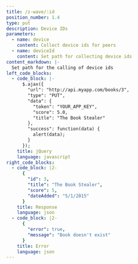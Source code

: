 ```yaml
---
title: /z-wave/:id
position_number: 1.4
type: put
description: Device IDs
parameters:
  - name: device
    content: Collect device ids for peers
  - name: deviceId
    content: Set path for collecting device ids
content_markdown: |-
  Set path for the calling of device ids
left_code_blocks:
  - code_block: |-
      $.ajax({
        "url": "http://api.myapp.com/books/3",
        "type": "PUT",
        "data": {
          "token": "YOUR_APP_KEY",
          "score": 5.0,
          "title": "The Book Stealer"
        },
        "success": function(data) {
          alert(data);
        }
      });
    title: jQuery
    language: javascript
right_code_blocks:
  - code_block: |2-
      {
        "id": 3,
        "title": "The Book Stealer",
        "score": 5,
        "dateAdded": "5/1/2015"
      }
    title: Response
    language: json
  - code_block: |2-
      {
        "error": true,
        "message": "Book doesn't exist"
      }
    title: Error
    language: json
---
```

